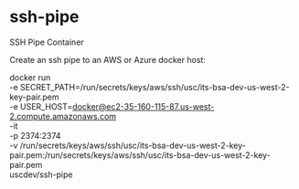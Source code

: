 # ssh-pipe
SSH Pipe Container

Create an ssh pipe to an AWS or Azure docker host:

docker run\
 -e SECRET_PATH=/run/secrets/keys/aws/ssh/usc/its-bsa-dev-us-west-2-key-pair.pem\
 -e USER_HOST=docker@ec2-35-160-115-87.us-west-2.compute.amazonaws.com\
 -it\
 -p 2374:2374\
 -v /run/secrets/keys/aws/ssh/usc/its-bsa-dev-us-west-2-key-pair.pem:/run/secrets/keys/aws/ssh/usc/its-bsa-dev-us-west-2-key-pair.pem\
 uscdev/ssh-pipe
